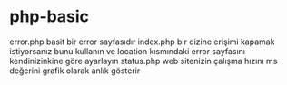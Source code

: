 # php-basic


error.php basit bir error sayfasıdır
index.php bir dizine erişimi kapamak istiyorsanız bunu kullanın ve location kısmındaki error sayfasını kendinizinkine göre ayarlayın
status.php web sitenizin çalışma hızını ms değerini grafik olarak anlık gösterir
